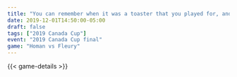 ```yaml
---
title: "You can remember when it was a toaster that you played for, and when the prize money increased it became a four slice toaster"
date: 2019-12-01T14:50:00-05:00
draft: false
tags: ["2019 Canada Cup"]
event: "2019 Canada Cup final"
game: "Homan vs Fleury"
---
```

{{< game-details >}}
<!--more--> 